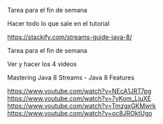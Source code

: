 Tarea para el fin de semana

Hacer todo lo que sale en el tutorial

https://stackify.com/streams-guide-java-8/

Tarea para el fin de semana

Ver y hacer los 4 videos

Mastering Java 8 Streams - Java 8 Features

https://www.youtube.com/watch?v=NEcA1JRT7pg
https://www.youtube.com/watch?v=7yKom_LjuXE
https://www.youtube.com/watch?v=TmzgxGKMwrk
https://www.youtube.com/watch?v=oc8JROktUgo
